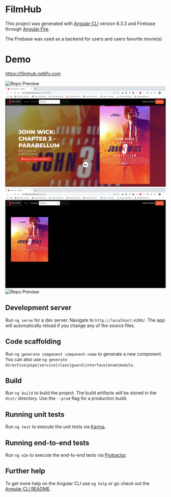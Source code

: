 # FilmHub

This project was generated with [Angular CLI](https://github.com/angular/angular-cli) version 8.3.3 and Firebase through [Angular Fire](https://github.com/angular/angularfire).

The Firebase was used as a backend for users and users favorite movie(s)

# Demo

https://filmhub.netlify.com

![Repo Preview](sc1.png) ![Repo Preview](sc2.png) ![Repo Preview](sc3.png) ![Repo Preview](sc4.png)

## Development server

Run `ng serve` for a dev server. Navigate to `http://localhost:4200/`. The app will automatically reload if you change any of the source files.

## Code scaffolding

Run `ng generate component component-name` to generate a new component. You can also use `ng generate directive|pipe|service|class|guard|interface|enum|module`.

## Build

Run `ng build` to build the project. The build artifacts will be stored in the `dist/` directory. Use the `--prod` flag for a production build.

## Running unit tests

Run `ng test` to execute the unit tests via [Karma](https://karma-runner.github.io).

## Running end-to-end tests

Run `ng e2e` to execute the end-to-end tests via [Protractor](http://www.protractortest.org/).

## Further help

To get more help on the Angular CLI use `ng help` or go check out the [Angular CLI README](https://github.com/angular/angular-cli/blob/master/README.md).
